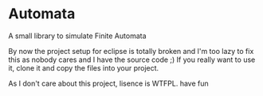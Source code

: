 Automata
========

A small library to simulate Finite Automata

By now the project setup for eclipse is totally broken and I'm too lazy to fix this as nobody cares and I have the source code ;) If you really want to use it, clone it and copy the files into your project.

As I don't care about this project, lisence is WTFPL. have fun
